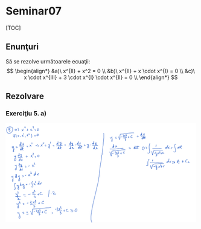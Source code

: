 # Seminar07

[TOC]

## Enunţuri

Să se rezolve următoarele ecuaţii:
$$
\begin{align*}
&a)\ x^{II} + x^2 = 0 \\
&b)\ x^{II} + x \cdot x^{I} = 0 \\
&c)\ x \cdot x^{III} + 3 \cdot x^{I} \cdot x^{II} = 0 \\
\end{align*}
$$

## Rezolvare

### Exerciţiu 5. a)

![Ex5a](./img/Ex5a.png)

